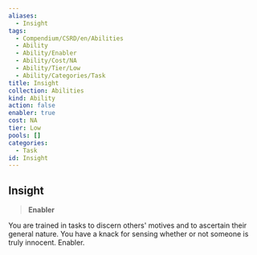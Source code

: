 ```yaml
---
aliases:
  - Insight
tags:
  - Compendium/CSRD/en/Abilities
  - Ability
  - Ability/Enabler
  - Ability/Cost/NA
  - Ability/Tier/Low
  - Ability/Categories/Task
title: Insight
collection: Abilities
kind: Ability
action: false
enabler: true
cost: NA
tier: Low
pools: []
categories:
  - Task
id: Insight
---
```

## Insight    
>**Enabler**  
    
You are trained in tasks to discern others' motives and to ascertain their general nature. You have a knack for sensing whether or not someone is truly innocent. Enabler.
